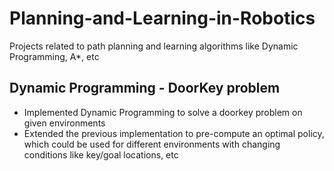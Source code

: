 # Planning-and-Learning-in-Robotics
Projects related to path planning and learning algorithms like Dynamic Programming, A*, etc

## Dynamic Programming - DoorKey problem
- Implemented Dynamic Programming to solve a doorkey problem on given environments
- Extended the previous implementation to pre-compute an optimal policy, which could be used for different environments with changing conditions like key/goal locations, etc
